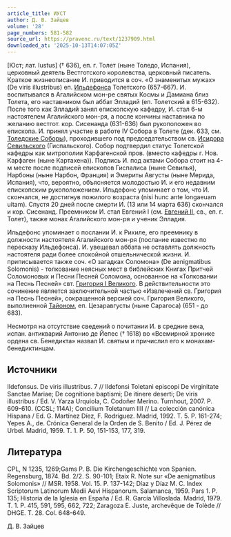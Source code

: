 ```yaml
---
article_title: ИУСТ
author: Д. В. Зайцев
volume: '28'
page_numbers: 581-582
source_url: https://pravenc.ru/text/1237909.html
downloaded_at: '2025-10-13T14:07:05Z'
---
```


[Юст; лат. Iustus] († 636), еп. г. Толет (ныне Толедо, Испания), церковный деятель Вестготского королевства, церковный писатель. Краткое жизнеописание И. приводится в соч. «О знаменитых мужах» (De viris illustribus) еп. [Ильдефонса](https://pravenc.ru/text/Ильдефонс.html) Толетского (657-667). И. воспитывался в Агалийском мон-ре святых Космы и Дамиана близ Толета, его наставником был аббат Элладий (еп. Толетский в 615-632). После того как Элладий занял епископскую кафедру, И. стал 6-м настоятелем Агалийского мон-ря, а после кончины наставника по желанию вестгот. кор. Сисенанда (631-636) был рукоположен во епископа. И. принял участие в работе IV Собора в Толете (дек. 633, см. [Толедские Соборы](<https://pravenc.ru/text/Толедские Соборы.html>)), проходившего под председательством св. [Исидора Севильского](<https://pravenc.ru/text/Исидор Севильский.html>) (Гиспальского). Собор подтвердил статус Толетской кафедры как митрополии Карфагенской пров. (вместо кафедры г. Нов. Карфаген (ныне Картахена)). Подпись И. под актами Собора стоит на 4-м месте после подписей епископов Гиспалиса (ныне Севилья), Нарбоны (ныне Нарбон, Франция) и Эмериты Августы (ныне Мерида, Испания), что, вероятно, объясняется молодостью И. и его недавним епископским рукоположением. Ильдефонс упоминает о том, что И. скончался, не достигнув пожилого возраста (nisi hunc ante longaeuam uitam). Спустя 20 дней после смерти И. (13 или 14 марта 636) скончался и кор. Сисенанд. Преемником И. стал Евгений I (см. [Евгений II](<https://pravenc.ru/text/Евгений II.html>), св., еп. г. Толет), также монах Агалийского мон-ря и ученик Элладия.

Ильдефонс упоминает о послании И. к Рихиле, его преемнику в должности настоятеля Агалийского мон-ря (послание известно по пересказу Ильдефонса). И. увещевал аббата не оставлять должность настоятеля ради более спокойной отшельнической жизни. И. приписывается также соч. «О загадках Соломона» (De aenigmatibus Solomonis) - толкование неясных мест в библейских Книгах Притчей Соломоновых и Песни Песней Соломона, основанное на «Толковании на Песнь Песней» свт. [Григория I Великого](<https://pravenc.ru/text/Григорий I Великий.html>). В действительности это сочинение является заключительной частью «Извлечений св. Григория на Песнь Песней», сокращенной версией соч. Григория Великого, выполненной [Тайоном](https://pravenc.ru/text/Тайоном.html), еп. Цезаравгусты (ныне Сарагоса) (651 - до 683).

Несмотря на отсутствие сведений о почитании И. в средние века, испан. антикварий Антонио де Йепес († 1618) во «Всемирной хронике ордена св. Бенедикта» назвал И. святым и причислил его к монахам-бенедиктинцам.

## Источники

Ildefonsus. De viris illustribus. 7 // Ildefonsi Toletani episcopi De virginitate Sanctae Mariae; De cognitione baptismi; De itinere deserti; De viris illustribus / Ed. V. Yarza Urquiola, C. Codoñer Merino. Turnhout, 2007. P. 609-610. (CCSL; 114A); Concilium Toletanum IIII // La colección canónica Hispana / Ed. G. Martínez Díez, F. Rodríguez. Madrid, 1992. T. 5. P. 161-274; Yepes A., de. Crónica General de la Orden de S. Benito / Ed. J. Pérez de Urbel. Madrid, 1959. T. 1. P. 50, 151-153, 177, 319.

## Литература

CPL, N 1235, 1269;Gams P. B. Die Kirchengeschichte von Spanien. Regensburg, 1874. Bd. 2/2. S. 90-101; Etaix R. Note sur «De aenigmatibus Solomonis» // MSR. 1958. Vol. 15. P. 137-142; Díaz y Díaz M. C. Index Scriptorum Latinorum Medii Aevi Hispanorum. Salamanca, 1959. Pars 1. P. 135; Historia de la Iglesia en España / Ed. R. García Villoslada. Madrid, 1979. T. 1. P. 415, 591, 595, 662, 722; Zaragoza E. Juste, archevêque de Tolède // DHGE. T. 28. Col. 648-649.

Д. В. Зайцев
